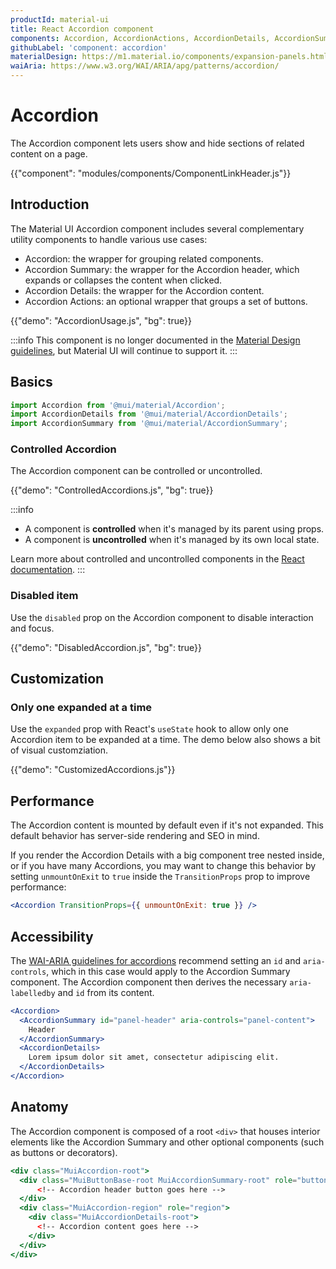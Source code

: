```yaml
---
productId: material-ui
title: React Accordion component
components: Accordion, AccordionActions, AccordionDetails, AccordionSummary
githubLabel: 'component: accordion'
materialDesign: https://m1.material.io/components/expansion-panels.html
waiAria: https://www.w3.org/WAI/ARIA/apg/patterns/accordion/
---
```


# Accordion

<p class="description">The Accordion component lets users show and hide sections of related content on a page.</p>

{{"component": "modules/components/ComponentLinkHeader.js"}}

## Introduction

The Material UI Accordion component includes several complementary utility components to handle various use cases:

- Accordion: the wrapper for grouping related components.
- Accordion Summary: the wrapper for the Accordion header, which expands or collapses the content when clicked.
- Accordion Details: the wrapper for the Accordion content.
- Accordion Actions: an optional wrapper that groups a set of buttons.

{{"demo": "AccordionUsage.js", "bg": true}}

:::info
This component is no longer documented in the [Material Design guidelines](https://m2.material.io/), but Material UI will continue to support it.
:::

## Basics

```jsx
import Accordion from '@mui/material/Accordion';
import AccordionDetails from '@mui/material/AccordionDetails';
import AccordionSummary from '@mui/material/AccordionSummary';
```

### Controlled Accordion

The Accordion component can be controlled or uncontrolled.

{{"demo": "ControlledAccordions.js", "bg": true}}

:::info

- A component is **controlled** when it's managed by its parent using props.
- A component is **uncontrolled** when it's managed by its own local state.

Learn more about controlled and uncontrolled components in the [React documentation](https://react.dev/learn/sharing-state-between-components#controlled-and-uncontrolled-components).
:::

### Disabled item

Use the `disabled` prop on the Accordion component to disable interaction and focus.

{{"demo": "DisabledAccordion.js", "bg": true}}

## Customization

### Only one expanded at a time

Use the `expanded` prop with React's `useState` hook to allow only one Accordion item to be expanded at a time.
The demo below also shows a bit of visual customziation.

{{"demo": "CustomizedAccordions.js"}}

## Performance

The Accordion content is mounted by default even if it's not expanded.
This default behavior has server-side rendering and SEO in mind.

If you render the Accordion Details with a big component tree nested inside, or if you have many Accordions, you may want to change this behavior by setting `unmountOnExit` to `true` inside the `TransitionProps` prop to improve performance:

```jsx
<Accordion TransitionProps={{ unmountOnExit: true }} />
```

## Accessibility

The [WAI-ARIA guidelines for accordions](https://www.w3.org/WAI/ARIA/apg/patterns/accordion/) recommend setting an `id` and `aria-controls`, which in this case would apply to the Accordion Summary component.
The Accordion component then derives the necessary `aria-labelledby` and `id` from its content.

```jsx
<Accordion>
  <AccordionSummary id="panel-header" aria-controls="panel-content">
    Header
  </AccordionSummary>
  <AccordionDetails>
    Lorem ipsum dolor sit amet, consectetur adipiscing elit.
  </AccordionDetails>
</Accordion>
```

## Anatomy

The Accordion component is composed of a root `<div>` that houses interior elements like the Accordion Summary and other optional components (such as buttons or decorators).

```jsx
<div class="MuiAccordion-root">
  <div class="MuiButtonBase-root MuiAccordionSummary-root" role="button" aria-expanded="">
      <!-- Accordion header button goes here -->
  </div>
  <div class="MuiAccordion-region" role="region">
    <div class="MuiAccordionDetails-root">
      <!-- Accordion content goes here -->
    </div>
  </div>
</div>
```
